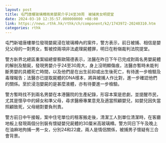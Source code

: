 ```yaml
---
layout: post
title: 屯門唐樓玻璃樽兩男嬰屍介乎24至30周　被捕男女明提堂
date: 2024-03-10 12:35:57.000000000 +08:00
link: https://news.rthk.hk/rthk/ch/component/k2/1743972-20240310.htm
categories: rthk
---
```


屯門新墟唐樓單位發現嬰屍浸在玻璃樽內的案件，警方表示，前日被捕、相信是嬰兒父母的一對男女，暫被控兩項非法處理屍體罪，明日在粉嶺裁判法院提堂。

警方新界北總區重案組總督察歐陽德表示，法醫在昨日下午已完成對兩名男嬰屍體的解剖及驗屍，發現男嬰介乎24至30周大，身上沒明顯傷痕，法醫亦暫時未能判斷男嬰的具體死亡時間，以及他們是在出生前抑或出生後死亡，有待進一步檢驗及毒理報告；法醫亦已提取屍體的DNA樣本，將與被捕人作比對，進一步確認他們的關係。至於浸泡嬰屍的是甚麼液體，亦有待要進一步檢驗。

警方暫時找不到兩名男嬰在本港醫院的生產紀錄，形容本案是悲劇，並提醒市民，尤其是懷孕中的婦女和準父母，尋求醫療專業意見及適當照顧嬰兒，如嬰兒因失當照顧致死，父母絕對要負刑責。

警方前日中午接報，案中住宅單位的租客搬走後，清潔工人到單位清潔時，在客廳地板上發現兩個分別裝有懷疑嬰兒屍體的30厘米高玻璃樽。警方同日下午及晚上在油麻地拘捕一男一女，分別24和22歲，兩人是情侶關係，被捕男子懷疑有三合會背景。
